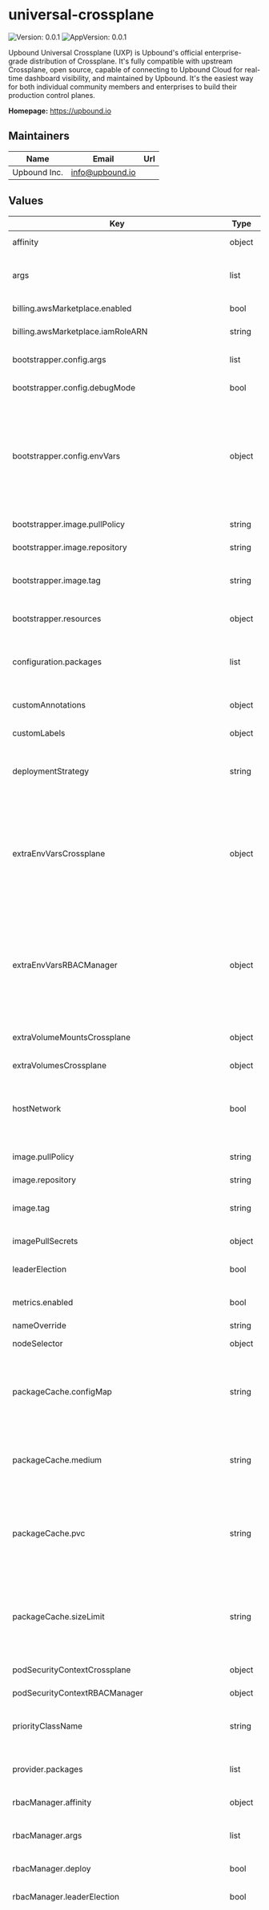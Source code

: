 # universal-crossplane

![Version: 0.0.1](https://img.shields.io/badge/Version-0.0.1-informational?style=flat-square) ![AppVersion: 0.0.1](https://img.shields.io/badge/AppVersion-0.0.1-informational?style=flat-square)

Upbound Universal Crossplane (UXP) is Upbound's official enterprise-grade
distribution of Crossplane. It's fully compatible with upstream Crossplane,
open source, capable of connecting to Upbound Cloud for real-time dashboard
visibility, and maintained by Upbound. It's the easiest way for both
individual community members and enterprises to build their production control
planes.

**Homepage:** <https://upbound.io>

## Maintainers

| Name | Email | Url |
| ---- | ------ | --- |
| Upbound Inc. | <info@upbound.io> |  |

## Values

| Key | Type | Default | Description |
|-----|------|---------|-------------|
| affinity | object | `{}` | Enable affinity for Crossplane pod. |
| args | list | `[]` | A list of additional args to be passed to Crossplane's container. |
| billing.awsMarketplace.enabled | bool | `false` | Enable AWS Marketplace billing. |
| billing.awsMarketplace.iamRoleARN | string | `"arn:aws:iam::<ACCOUNT_ID>:role/<ROLE_NAME>"` | AWS Marketplace billing IAM role ARN. |
| bootstrapper.config.args | list | `[]` | List of additional args for the bootstrapper deployment. |
| bootstrapper.config.debugMode | bool | `false` | Enable debug mode for bootstrapper. |
| bootstrapper.config.envVars | object | `{}` | List of additional environment variables for the bootstrapper deployment. EXAMPLE envVars:   sample.key: value1   ANOTHER.KEY: value2 RESULT   - name: sample_key     value: "value1"   - name: ANOTHER_KEY     value: "value2" |
| bootstrapper.image.pullPolicy | string | `"IfNotPresent"` | Bootstrapper image pull policy. |
| bootstrapper.image.repository | string | `"xpkg.upbound.io/upbound/uxp-bootstrapper"` | Bootstrapper image repository. |
| bootstrapper.image.tag | string | `""` | Bootstrapper image tag: if not set, appVersion field from Chart.yaml is used. |
| bootstrapper.resources | object | `{}` | Resources configuration for bootstrapper. |
| configuration.packages | list | `[]` | The list of Configuration packages to install together with Crossplane. |
| customAnnotations | object | `{}` | Custom annotations to add to the Crossplane deployment and pod. |
| customLabels | object | `{}` | Custom labels to add into metadata. |
| deploymentStrategy | string | `"RollingUpdate"` | The deployment strategy for the Crossplane and RBAC Manager (if enabled) pods. |
| extraEnvVarsCrossplane | object | `{}` | List of extra environment variables to set in the Crossplane deployment. Any `.` in variable names will be replaced with `_` (example: `SAMPLE.KEY=value1` becomes `SAMPLE_KEY=value1`). |
| extraEnvVarsRBACManager | object | `{}` | List of extra environment variables to set in the Crossplane rbac manager deployment. Any `.` in variable names will be replaced with `_` (example: `SAMPLE.KEY=value1` becomes `SAMPLE_KEY=value1`). |
| extraVolumeMountsCrossplane | object | `{}` | List of extra volumesMounts to add to Crossplane. |
| extraVolumesCrossplane | object | `{}` | List of extra Volumes to add to Crossplane. |
| hostNetwork | bool | `false` | Enable hostNetwork for Crossplane. Caution: setting it to true means Crossplane's Pod will have high privileges. |
| image.pullPolicy | string | `"IfNotPresent"` | Crossplane image pull policy used in all containers. |
| image.repository | string | `"upbound/crossplane"` | Crossplane image. |
| image.tag | string | `"v1.12.2-up.2"` | Crossplane image tag: if not set, appVersion field from Chart.yaml is used. |
| imagePullSecrets | object | `{}` | Names of image pull secrets to use. |
| leaderElection | bool | `true` | Enable leader election for Crossplane Managers pod. |
| metrics.enabled | bool | `false` | Expose Crossplane and RBAC Manager metrics endpoint. |
| nameOverride | string | `"crossplane"` |  |
| nodeSelector | object | `{}` | Enable nodeSelector for Crossplane pod. |
| packageCache.configMap | string | `""` | Name of the ConfigMap to be used as package cache. Providing a value will cause the default emptyDir volume not to be mounted. |
| packageCache.medium | string | `""` | Storage medium for package cache. `Memory` means volume will be backed by tmpfs, which can be useful for development. |
| packageCache.pvc | string | `""` | Name of the PersistentVolumeClaim to be used as the package cache. Providing a value will cause the default emptyDir volume to not be mounted. |
| packageCache.sizeLimit | string | `"20Mi"` | Size limit for package cache. If medium is `Memory` then maximum usage would be the minimum of this value the sum of all memory limits on containers in the Crossplane pod. |
| podSecurityContextCrossplane | object | `{}` | PodSecurityContext for Crossplane. |
| podSecurityContextRBACManager | object | `{}` | PodSecurityContext for RBAC Manager. |
| priorityClassName | string | `""` | Priority class name for Crossplane and RBAC Manager (if enabled) pods. |
| provider.packages | list | `[]` | The list of Provider packages to install together with Crossplane. |
| rbacManager.affinity | object | `{}` | Enable affinity for RBAC Managers pod. |
| rbacManager.args | list | `[]` | A list of additional args to be pased to the RBAC manager's container. |
| rbacManager.deploy | bool | `true` | Deploy RBAC Manager and its required roles. |
| rbacManager.leaderElection | bool | `true` | Enable leader election for RBAC Managers pod. |
| rbacManager.managementPolicy | string | `"All"` | The extent to which the RBAC manager will manage permissions:. - `All` indicates to manage all Crossplane controller and user roles. - `Basic` indicates to only manage Crossplane controller roles and the `crossplane-admin`, `crossplane-edit`, and `crossplane-view` user roles. |
| rbacManager.nodeSelector | object | `{}` | Enable nodeSelector for RBAC Managers pod. |
| rbacManager.replicas | int | `1` | The number of replicas to run for the RBAC Manager pods. |
| rbacManager.skipAggregatedClusterRoles | bool | `false` | Opt out of deploying aggregated ClusterRoles. |
| rbacManager.tolerations | list | `[]` | Enable tolerations for RBAC Managers pod. |
| registryCaBundleConfig.key | object | `{}` | Key to use from ConfigMap containing additional CA bundle for fetching from package registries. |
| registryCaBundleConfig.name | object | `{}` | Name of ConfigMap containing additional CA bundle for fetching from package registries. |
| replicas | int | `1` | The number of replicas to run for the Crossplane pods. |
| resourcesCrossplane.limits.cpu | string | `"100m"` | CPU resource limits for Crossplane. |
| resourcesCrossplane.limits.memory | string | `"512Mi"` | Memory resource limits for Crossplane. |
| resourcesCrossplane.requests.cpu | string | `"100m"` | CPU resource requests for Crossplane. |
| resourcesCrossplane.requests.memory | string | `"256Mi"` | Memory resource requests for Crossplane. |
| resourcesRBACManager.limits.cpu | string | `"100m"` | CPU resource limits for RBAC Manager. |
| resourcesRBACManager.limits.memory | string | `"512Mi"` | Memory resource limits for RBAC Manager. |
| resourcesRBACManager.requests.cpu | string | `"100m"` | CPU resource requests for RBAC Manager. |
| resourcesRBACManager.requests.memory | string | `"256Mi"` | Memory resource requests for RBAC Manager. |
| securityContextCrossplane.allowPrivilegeEscalation | bool | `false` | Allow privilege escalation for Crossplane. |
| securityContextCrossplane.readOnlyRootFilesystem | bool | `true` | ReadOnly root filesystem for Crossplane. |
| securityContextCrossplane.runAsGroup | int | `65532` | Run as group for Crossplane. |
| securityContextCrossplane.runAsUser | int | `65532` | Run as user for Crossplane. |
| securityContextRBACManager.allowPrivilegeEscalation | bool | `false` | Allow privilege escalation for RBAC Manager. |
| securityContextRBACManager.readOnlyRootFilesystem | bool | `true` | ReadOnly root filesystem for RBAC Manager. |
| securityContextRBACManager.runAsGroup | int | `65532` | Run as group for RBAC Manager. |
| securityContextRBACManager.runAsUser | int | `65532` | Run as user for RBAC Manager. |
| serviceAccount.customAnnotations | object | `{}` | Custom annotations to add to the serviceaccount of Crossplane. |
| tolerations | list | `[]` | Enable tolerations for Crossplane pod. |
| webhooks.enabled | bool | `true` | Enable webhook functionality for Crossplane as well as packages installed by Crossplane. |
| xfn.args | list | `[]` | List of additional args for the xfn container. |
| xfn.cache | object | `{"configMap":"","medium":"","pvc":"","sizeLimit":"1Gi"}` | Cache configuration for xfn. |
| xfn.enabled | bool | `false` | Enable alpha xfn sidecar container that runs Composition Functions. Note you also need to run Crossplane with --enable-composition-functions for it to call xfn. |
| xfn.extraEnvVars | object | `{}` | List of additional environment variables for the xfn container. |
| xfn.image | object | `{"pullPolicy":"IfNotPresent","repository":"upbound/xfn","tag":"v1.12.2-up.2"}` | Image for xfn: if tag is not set appVersion field from Chart.yaml is used. |
| xfn.resources | object | `{"limits":{"cpu":"2000m","memory":"2Gi"},"requests":{"cpu":"1000m","memory":"1Gi"}}` | Resources definition for xfn. |
| xfn.resources.limits.cpu | string | `"2000m"` | CPU resource limits for RBAC Manager. |
| xfn.resources.limits.memory | string | `"2Gi"` | Memory resource limits for RBAC Manager. |
| xfn.resources.requests.cpu | string | `"1000m"` | CPU resource requests for RBAC Manager. |
| xfn.resources.requests.memory | string | `"1Gi"` | Memory resource requests for RBAC Manager. |
| xfn.securityContext.allowPrivilegeEscalation | bool | `false` | Allow privilege escalation for xfn sidecar. |
| xfn.securityContext.capabilities | object | `{"add":["SETUID","SETGID"]}` | Capabilities configuration for xfn sidecar. These capabilities allow xfn sidecar to create better user namespaces. It drops them after creating a namespace. |
| xfn.securityContext.readOnlyRootFilesystem | bool | `true` | ReadOnly root filesystem for xfn sidecar. |
| xfn.securityContext.runAsGroup | int | `65532` | Run as group for xfn sidecar. |
| xfn.securityContext.runAsUser | int | `65532` | Run as user for xfn sidecar. |
| xfn.securityContext.seccompProfile | object | `{"type":"Unconfined"}` | Seccomp Profile for xfn. xfn needs the unshare syscall, which most RuntimeDefault seccomp profiles do not allow. |

